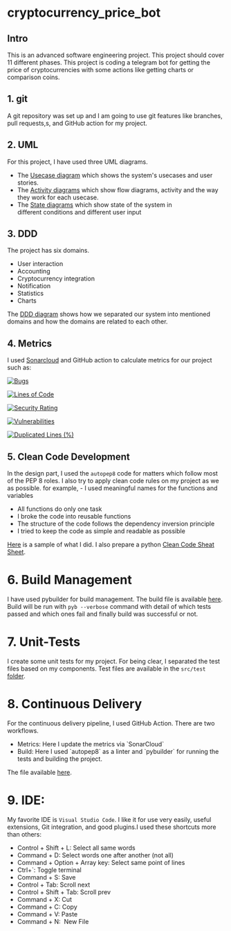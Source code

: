 # cryptocurrency_price_bot

## Intro

This is an advanced software engineering project. This project should cover 11 different phases. This project is coding a telegram bot for getting the price of cryptocurrencies with some actions like getting charts or comparison coins.

## 1. git

A git repository was set up and I am going to use git features like branches, pull requests,s, and GitHub action for my project.

## 2. UML

For this project, I have used three UML diagrams.

<ul>
<li> The <a href='https://github.com/maryam-mohebbi/cryptocurrency_price_bot/tree/main/diagrams/usecase.md'>Usecase diagram</a> which shows the system's usecases and user stories.</li>
<li> The <a href='https://github.com/maryam-mohebbi/cryptocurrency_price_bot/tree/main/diagrams/activity-diagram.md'>Activity diagrams</a> which show flow diagrams, activity and the way they work for each usecase.</li>
<li> The <a href='https://github.com/maryam-mohebbi/cryptocurrency_price_bot/tree/main/diagrams/state-diagram.md'>State diagrams</a> which show state of the system in different conditions and different user input</li></ul>

## 3. DDD

The project has six domains.

<ul>
<li>User interaction</li>
<li>Accounting</li>
<li>Cryptocurrency integration</li>
<li>Notification</li>
<li>Statistics</li>
<li>Charts</li>
</ul>

The
<a href='https://github.com/maryam-mohebbi/cryptocurrency_price_bot/tree/main/diagrams/ddd-diagram.md'>DDD diagram</a> shows how we separated our system into mentioned domains and how the domains are related to each other.

## 4. Metrics

I used
<a href='https://sonarcloud.io/summary/overall?id=maryam-mohebbi_cryptocurrency_price_bot'>Sonarcloud</a> and GitHub action to calculate metrics for our project such as:

[![Bugs](https://sonarcloud.io/api/project_badges/measure?project=maryam-mohebbi_cryptocurrency_price_bot&metric=bugs)](https://sonarcloud.io/summary/new_code?id=maryam-mohebbi_cryptocurrency_price_bot)

[![Lines of Code](https://sonarcloud.io/api/project_badges/measure?project=maryam-mohebbi_cryptocurrency_price_bot&metric=ncloc)](https://sonarcloud.io/summary/new_code?id=maryam-mohebbi_cryptocurrency_price_bot)

[![Security Rating](https://sonarcloud.io/api/project_badges/measure?project=maryam-mohebbi_cryptocurrency_price_bot&metric=security_rating)](https://sonarcloud.io/summary/new_code?id=maryam-mohebbi_cryptocurrency_price_bot)

[![Vulnerabilities](https://sonarcloud.io/api/project_badges/measure?project=maryam-mohebbi_cryptocurrency_price_bot&metric=vulnerabilities)](https://sonarcloud.io/summary/new_code?id=maryam-mohebbi_cryptocurrency_price_bot)

[![Duplicated Lines (%)](https://sonarcloud.io/api/project_badges/measure?project=maryam-mohebbi_cryptocurrency_price_bot&metric=duplicated_lines_density)](https://sonarcloud.io/summary/new_code?id=maryam-mohebbi_cryptocurrency_price_bot)

## 5. Clean Code Development

In the design part, I used the `autopep8` code for matters which follow most of the PEP 8 roles.
I also try to apply clean code rules on my project as we as possible. for example, - I used meaningful names for the functions and variables

<ul>
<li>All functions do only one task</li>
<li>I broke the code into reusable functions</li>
<li>The structure of the code follows the dependency inversion principle</li>
<li>I tried to keep the code as simple and readable as possible</li>
</ul>

<a href='https://github.com/maryam-mohebbi/cryptocurrency_price_bot/blob/main/documents/cleancode.md'>Here</a> is a sample of what I did. I also prepare a python <a href='https://github.com/maryam-mohebbi/cryptocurrency_price_bot/blob/main/documents/clean-code-cheat-sheet.md'>Clean Code Sheat Sheet</a>.

# 6. Build Management

I have used pybuilder for build management. The build file is available <a href='https://github.com/maryam-mohebbi/cryptocurrency_price_bot/blob/main/build.py'>here</a>. 
Build will be run with `pyb --verbose` command with detail of which tests passed and which ones fail and finally build was successful or not.

# 7. Unit-Tests

I create some unit tests for my project. For being clear, I separated the test files based on my components. Test files are available in the `src/test` <a href='https://github.com/maryam-mohebbi/cryptocurrency_price_bot/tree/main/src/test'>folder</a>.

# 8. Continuous Delivery

For the continuous delivery pipeline, I used GitHub Action. There are two workflows.

<ul>
<li>Metrics: Here I update the metrics via `SonarCloud`</li>
<li>Build: Here I used `autopep8` as a linter and `pybuilder` for running the tests and building the project.</li>
</ul>

The file available <a href='https://github.com/maryam-mohebbi/cryptocurrency_price_bot/blob/main/.github/workflows/build.yml'>here</a>.

# 9. IDE:

My favorite IDE is `Visual Studio Code`. I like it for use very easily, useful extensions, Git integration, and good plugins.I used these shortcuts more than others:

<ul>
<li>Control + Shift + L: Select all same words</li>
<li>Command + D: Select words one after another (not all)</li>
<li>Command + Option + Array key: Select same point of lines</li>
<li>Ctrl+`: Toggle terminal
<li>Command + S: Save</li>
<li>Control + Tab: Scroll next</li>
<li>Control + Shift + Tab: Scroll prev</li>
<li>Command + X: Cut
<li>Command + C: Copy</li>
<li>Command + V: Paste</li>
<li>Command + N:  New File</li>
</ul>
